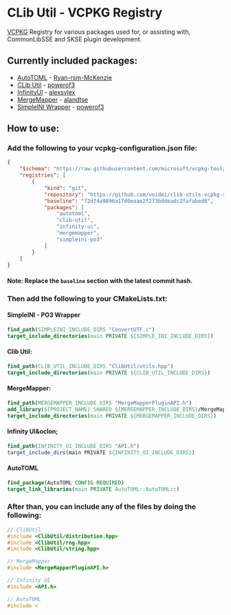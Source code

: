 # CLib Util - VCPKG Registry

[VCPKG](https://vcpkg.io) Registry for various packages used for, or assisting with, CommonLibSSE and SKSE plugin development.

## Currently included packages&colon;

* [AutoTOML](https://github.com/Ryan-rsm-McKenzie/AutoTOML) - [Ryan-rsm-McKenzie](https://github.com/Ryan-rsm-McKenzie)
* [CLib Util](https://github.com/powerof3/CLibUtil) - [powerof3](https://github.com/powerof3)
* [InfinityUI](https://github.com/alexsylex/InfinityUI) - [alexsylex](https://github.com/alexsylex)
* [MergeMapper](https://github.com/alandtse/MergeMapper) - [alandtse](https://github.com/alandtse)
* [SimpleINI Wrapper](https://github.com/powerof3/simpleini) - [powerof3](https://github.com/powerof3)

## How to use&colon;

### Add the following to your vcpkg-configuration.json file&colon;

```json
{
    "$schema": "https://raw.githubusercontent.com/microsoft/vcpkg-tool/main/docs/vcpkg-configuration.schema.json",
    "registries": [
        {
            "kind": "git",
            "repository": "https://github.com/voidei/clib-utils-vcpkg-repository",
            "baseline": "72d74a9896a17d0eaae2f273bddeadc2fafabed8",
            "packages": [
                "autotoml",
                "clib-util",
                "infinity-ui",
                "mergemapper",
                "simpleini-po3"
            ]
        }
    ]
}
```

#### Note: Replace the `baseline` section with the latest commit hash&period;

### Then add the following to your CMakeLists.txt&colon;

#### SimpleINI - PO3 Wrapper

```cmake
find_path(SIMPLEINI_INCLUDE_DIRS "ConvertUTF.c")
target_include_directories(main PRIVATE ${SIMPLE_INI_INCLUDE_DIRS})
```

#### Clib Util&colon;

```cmake
find_path(CLIB_UTIL_INCLUDE_DIRS "ClibUtil/utils.hpp")
target_include_directories(main PRIVATE ${CLIB_UTIL_INCLUDE_DIRS})
```

#### MergeMapper&colon;

```cmake
find_path(MERGEMAPPER_INCLUDE_DIRS "MergeMapperPluginAPI.h")
add_library(${PROJECT_NAME} SHARED ${MERGEMAPPER_INCLUDE_DIRS}/MergeMapperPluginAPI.cpp)
target_include_directories(main PRIVATE ${MERGEMAPPER_INCLUDE_DIRS})
```

#### Infinity UI&oclon;

```cmake
find_path(INFINITY_UI_INCLUDE_DIRS "API.h")
target_include_dirs(main PRIVATE ${INFINITY_UI_INCLUDE_DIRS})
```

#### AutoTOML

```cmake
find_package(AutoTOML CONFIG REQUIRED)
target_link_libraries(main PRIVATE AutoTOML::AutoTOML::)
```

### After than, you can include any of the files by doing the following&colon;

```h
// ClibUtil
#include <ClibUtil/distribution.hpp>
#include <ClibUtil/rng.hpp>
#include <ClibUtil/string.hpp>

// MergeMapper
#include <MergeMapperPluginAPI.h>

// Infinity UI
#include <API.h>

// AutoTOML
#include <
```
